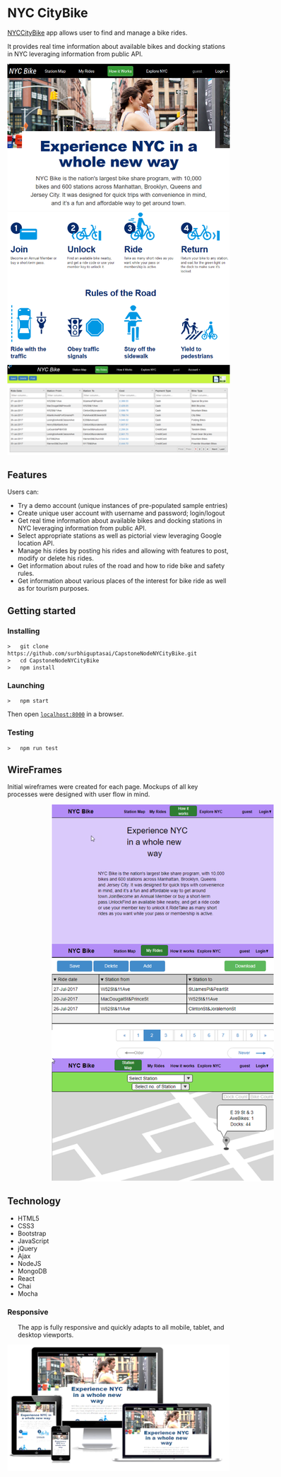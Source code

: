 <h1>NYC CityBike</h1>

<p><a href="https://capstonenodenycitybike.herokuapp.com/">NYCCityBike</a> app allows user to find and manage a bike rides. </p>
<p>It provides real time information about available bikes and docking stations in NYC leveraging information from public API.</p>

<img src="public/img/NYCbike-main-1.png">
<img src="public/img/NYCbike-main-2.png">
<img src="public/img/NYCbike-main-3.png">

## Features ##

Users can:

- Try a demo account (unique instances of pre-populated sample entries)
- Create unique user account with username and password; login/logout
- Get real time information about available bikes and docking stations in NYC leveraging information from public API.
- Select appropriate stations as well as pictorial view leveraging Google location API.
- Manage his rides by posting his rides and allowing with features to post, modify or delete his rides.
- Get information about rules of the road and how to ride bike and safety rules.
- Get information about various places of the interest for bike ride as well as for tourism purposes.


## Getting started
### Installing
```
>   git clone https://github.com/surbhiguptasai/CapstoneNodeNYCityBike.git
>   cd CapstoneNodeNYCityBike
>   npm install
```
### Launching
```
>   npm start
```
Then open [`localhost:8000`](http://localhost:8080) in a browser.
### Testing
```
>   npm run test
```

<h2>WireFrames</h2>
<p>Initial wireframes were created for each page. Mockups of all key processes were designed with user flow in mind.</p>
<img style="margin-left:100px;" src="public/img/NYCBike-wireframe.png">


<h2>Technology</h2>
<ul>
  <li>HTML5</li>
  <li>CSS3</li>
  <li>Bootstrap</li>
  <li>JavaScript</li>
  <li>jQuery</li>
  <li>Ajax</li>
  <li>NodeJS</li>
  <li>MongoDB</li>
   <li>React</li>
  <li>Chai</li>
   <li>Mocha</li>
</ul>
<h3>Responsive</h3>
<ul>
  <p>The app is fully responsive and quickly adapts to all mobile, tablet, and desktop viewports.</p>
</ul>
<img src="public/img/nycbikeR2.png">

